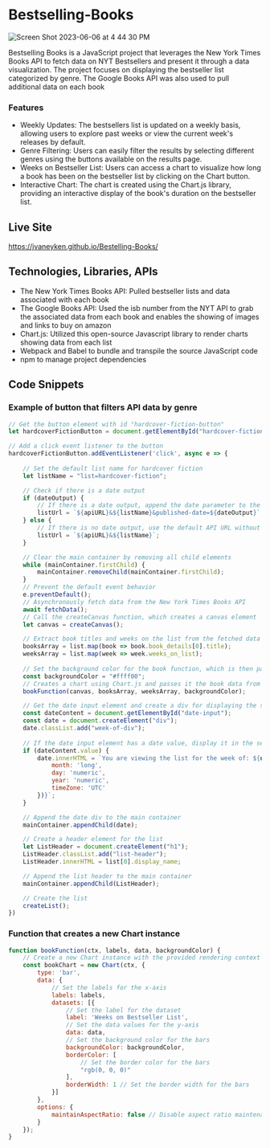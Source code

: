 # Bestselling-Books

![Screen Shot 2023-06-06 at 4 44 30 PM](https://github.com/jvaneyken/Bestelling-Books/assets/31025639/e12b6cdf-562d-436e-9f5f-7cd7c62eb896)

Bestselling Books is a JavaScript project that leverages the New York Times Books API to fetch data on NYT Bestsellers and present it through a data visualization. The project focuses on displaying the bestseller list categorized by genre. The Google Books API was also used to pull additional data on each book

### Features
- Weekly Updates: The bestsellers list is updated on a weekly basis, allowing users to explore past weeks or view the current week's releases by default.
- Genre Filtering: Users can easily filter the results by selecting different genres using the buttons available on the results page.
- Weeks on Bestseller List: Users can access a chart to visualize how long a book has been on the bestseller list by clicking on the Chart button.
- Interactive Chart: The chart is created using the Chart.js library, providing an interactive display of the book's duration on the bestseller list.


## Live Site

https://jvaneyken.github.io/Bestelling-Books/


## Technologies, Libraries, APIs

- The New York Times Books API: Pulled bestseller lists and data associated with each book
- The Google Books API: Used the isb number from the NYT API to grab the associated data from each book and enables the showing of images and links to buy on amazon
- Chart.js: Utilized this open-source Javascript library to render charts showing data from each list
- Webpack and Babel to bundle and transpile the source JavaScript code
- npm to manage project dependencies

## Code Snippets

### Example of button that filters API data by genre
```js
// Get the button element with id "hardcover-fiction-button"
let hardcoverFictionButton = document.getElementById("hardcover-fiction-button");

// Add a click event listener to the button
hardcoverFictionButton.addEventListener('click', async e => {
  
    // Set the default list name for hardcover fiction
    let listName = "list=hardcover-fiction";

    // Check if there is a date output
    if (dateOutput) {
        // If there is a date output, append the date parameter to the API URL
        listUrl = `${apiURL}&${listName}&published-date=${dateOutput}`;
    } else {
        // If there is no date output, use the default API URL without the date parameter
        listUrl = `${apiURL}&${listName}`;
    }

    // Clear the main container by removing all child elements
    while (mainContainer.firstChild) {
        mainContainer.removeChild(mainContainer.firstChild);
    }
    // Prevent the default event behavior
    e.preventDefault();
    // Asynchronously fetch data from the New York Times Books API
    await fetchData();
    // Call the createCanvas function, which creates a canvas element
    let canvas = createCanvas();

    // Extract book titles and weeks on the list from the fetched data
    booksArray = list.map(book => book.book_details[0].title);
    weeksArray = list.map(week => week.weeks_on_list);
    
    // Set the background color for the book function, which is then passed to the chart
    const backgroundColor = "#ffff00";
    // Creates a chart using Chart.js and passes it the book data from the NYT API
    bookFunction(canvas, booksArray, weeksArray, backgroundColor);

    // Get the date input element and create a div for displaying the selected date
    const dateContent = document.getElementById("date-input");
    const date = document.createElement("div");
    date.classList.add("week-of-div");
    
    // If the date input element has a date value, display it in the selected format
    if (dateContent.value) {
        date.innerHTML = `You are viewing the list for the week of: ${new Date(dateContent.value).toLocaleDateString("en-US", {
            month: 'long',
            day: 'numeric',
            year: 'numeric',
            timeZone: 'UTC'
        })}`;
    }

    // Append the date div to the main container
    mainContainer.appendChild(date);

    // Create a header element for the list
    let ListHeader = document.createElement("h1");
    ListHeader.classList.add("list-header");
    ListHeader.innerHTML = list[0].display_name;

    // Append the list header to the main container
    mainContainer.appendChild(ListHeader);

    // Create the list
    createList();
})
```
### Function that creates a new Chart instance
```js
function bookFunction(ctx, labels, data, backgroundColor) {
    // Create a new Chart instance with the provided rendering context
    const bookChart = new Chart(ctx, {
        type: 'bar',
        data: {
            // Set the labels for the x-axis
            labels: labels,
            datasets: [{
                // Set the label for the dataset
                label: 'Weeks on Bestseller List',
                // Set the data values for the y-axis
                data: data,
                // Set the background color for the bars
                backgroundColor: backgroundColor,
                borderColor: [
                    // Set the border color for the bars
                    "rgb(0, 0, 0)"
                ],
                borderWidth: 1 // Set the border width for the bars
            }]
        },
        options: {
            maintainAspectRatio: false // Disable aspect ratio maintenance for the chart
        }
    });
}
```


